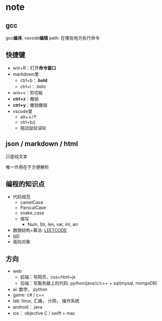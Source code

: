 
# note

## gcc

gcc**编译**, vscode**编辑**
path: 在哪些地方执行命令

## 快捷键

- win+R：打开**命令窗口**
- markdown里
  - ctrl+b： **bold**
  - ctrl+i： *italic*
- win+v：剪切板
- **ctrl+z**：撤销
- **ctrl+y**：撤销撤销
- vscode里
  - alt+↓/↑
  - ctrl+b/j
  - 拖动鼠标滚轮

## json / markdown / html

只是纯文本 

唯一作用在于方便解析

## 编程的知识点

- 代码规范
  - camelCase
  - ParscalCase
  - snake_case
  - 缩写
    - Num, Str, len, var, int, arr
- 数据结构+算法: [LEETCODE](https://leetcode-cn.com/problemset/all/)
- [git](https://www.liaoxuefeng.com/wiki/896043488029600/896067008724000)]
- 面向对象

## 方向

- web
  - 前端：写网页，css+html+js
  - 后端：写服务器上的代码: python/java/c/c++ + sql(mysql, mongoDB)
- ai: 数学， python
- game: c# / c++
- lab: linux, 汇编， 计网， 操作系统
- android： java
- ios： objective C / swift + mac
